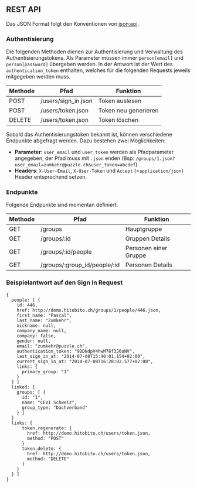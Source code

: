 ## REST API

Das JSON Format folgt den Konventionen von [json:api](http://jsonapi.org).

### Authentisierung

Die folgenden Methoden dienen zur Authentisierung und Verwaltung des Authentisierungstokens. Als Parameter müssen immer `person[email]` und `person[password]` übergeben werden. In der Antwort ist der Wert des `authentication_token` enthalten, welches für die folgenden Requests jeweils mitgegeben werden muss.

| Methode | Pfad                | Funktion |
| --- | --- | --- |
| POST    | /users/sign_in.json | Token auslesen |
| POST    | /users/token.json   | Token neu generieren |
| DELETE  | /users/token.json   | Token löschen |

Sobald das Authentisierungstoken bekannt ist, können verschiedene Endpunkte abgefragt werden. Dazu bestehen zwei Möglichkeiten:

* **Parameter**: `user_email` und `user_token` werden als Pfadparameter angegeben, der Pfad muss mit `.json` enden (Bsp: `/groups/1.json?user_email=zumkehr@puzzle.ch&user_token=abcdef`).
* **Headers**: `X-User-Email`, `X-User-Token` und `Accept` (=`application/json`) Header entsprechend setzen.

### Endpunkte

Folgende Endpunkte sind momentan definiert:

| Methode | Pfad                         | Funktion |
| --- | --- | --- |
| GET     | /groups                      | Hauptgruppe           |
| GET     | /groups/:id                  | Gruppen Details       |
| GET     | /groups/:id/people           | Personen einer Gruppe |
| GET     | /groups/:group_id/people/:id | Personen Details      |


### Beispielantwort auf den Sign In Request

    {
      people: [ {
        id: 446,
        href: http://demo.hitobito.ch/groups/1/people/446.json,
        first_name: "Pascal",
        last_name: "Zumkehr",
        nickname: null,
        company_name: null,
        company: false,
        gender: null,
        email: "zumkehr@puzzle.ch",
        authentication_token: "9DDNdpV4hwM76f3J6oNV",
        last_sign_in_at: "2014-07-08T15:40:01.154+02:00",
        current_sign_in_at: "2014-07-08T16:28:02.577+02:00",
        links: {
          primary_group: "1"
        }
      } ]
      linked: {
        groups: [ {
          id: "1",
          name: "CEVI Schweiz",
          group_type: "Dachverband"
        } ]
      }
      links: {
          token.regenerate: {
            href: http://demo.hitobito.ch/users/token.json,
            method: "POST"
          }
          token.delete: {
            href: http://demo.hitobito.ch/users/token.json,
            method: "DELETE"
          }
        }
      } ]
    }
